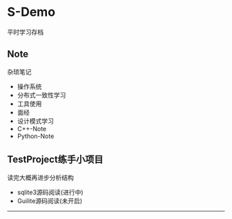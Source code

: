 # S-Demo
平时学习存档
## Note
杂琐笔记
- 操作系统
- 分布式一致性学习
- 工具使用
- 面经
- 设计模式学习
- C++-Note
- Python-Note
## TestProject练手小项目
读完大概再进步分析结构
- sqlite3源码阅读(进行中)
- Guilite源码阅读(未开启)
---------------------------------------
